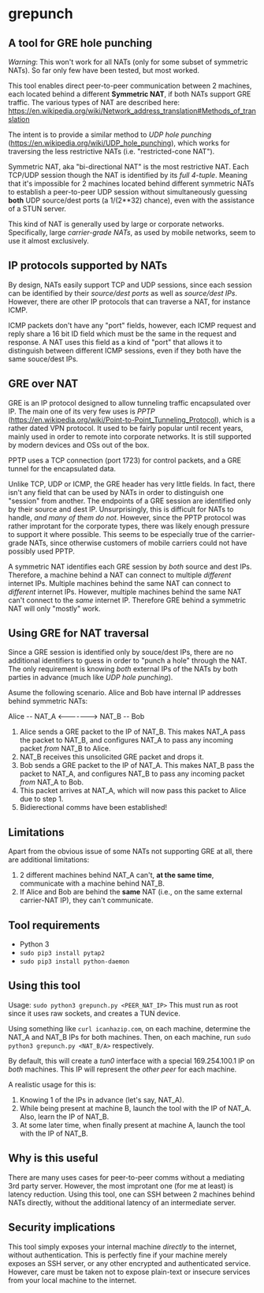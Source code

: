 # grepunch
## A tool for GRE hole punching

_Warning_: This won't work for all NATs (only for some subset of symmetric NATs). So far only few have been tested, but most worked.

This tool enables direct peer-to-peer communication between 2 machines, each located behind a different **Symmetric NAT**, if both NATs support GRE traffic.
The various types of NAT are described here: https://en.wikipedia.org/wiki/Network_address_translation#Methods_of_translation

The intent is to provide a similar method to _UDP hole punching_ (https://en.wikipedia.org/wiki/UDP_hole_punching), which works for traversing the less restrictive NATs (i.e. "restricted-cone NAT").

Symmetric NAT, aka "bi-directional NAT" is the most restrictive NAT. Each TCP/UDP session though the NAT is identified by its _full 4-tuple_. Meaning that it's impossible for 2 machines located behind different symmetric NATs to establish a peer-to-peer UDP session without simultaneously guessing **both** UDP source/dest ports (a 1/(2**32) chance), even with the assistance of a STUN server.

This kind of NAT is generally used by large or corporate networks. Specifically, large _carrier-grade NATs_, as used by mobile networks, seem to use it almost exclusively.

## IP protocols supported by NATs

By design, NATs easily support TCP and UDP sessions, since each session can be identified by their _source/dest ports_ as well as _source/dest IPs_. However, there are other IP protocols that can traverse a NAT, for instance ICMP.

ICMP packets don't have any "port" fields, however, each ICMP request and reply share a 16 bit ID field which must be the same in the request and response. A NAT uses this field as a kind of "port" that allows it to distinguish between different ICMP sessions, even if they both have the same souce/dest IPs.

## GRE over NAT

GRE is an IP protocol designed to allow tunneling traffic encapsulated over IP. The main one of its very few uses is _PPTP_ (https://en.wikipedia.org/wiki/Point-to-Point_Tunneling_Protocol), which is a rather dated VPN protocol. It used to be fairly popular until recent years, mainly used in order to remote into corporate networks. It is still supported by modern devices and OSs out of the box.

PPTP uses a TCP connection (port 1723) for control packets, and a GRE tunnel for the encapsulated data. 

Unlike TCP, UDP or ICMP, the GRE header has very little fields. In fact, there isn't any field that can be used by NATs in order to distinguish one "session" from another. The endpoints of a GRE session are identified only by their source and dest IP. Unsurprisingly, this is difficult for NATs to handle, _and many of them do not_.
However, since the PPTP protocol was rather improtant for the corporate types, there was likely enough pressure to support it where possible. This seems to be especially true of the carrier-grade NATs, since otherwise customers of mobile carriers could not have possibly used PPTP.

A symmetric NAT identifies each GRE session by _both_ source and dest IPs. Therefore, a machine behind a NAT can connect to multiple *different* internet IPs. Multiple machines behind the same NAT can connect to *different* internet IPs. However, multiple machines behind the same NAT can't connect to the *same* internet IP. Therefore GRE behind a symmetric NAT will only "mostly" work.

## Using GRE for NAT traversal

Since a GRE session is identified only by souce/dest IPs, there are no additional identifiers to guess in order to "punch a hole" through the NAT. The only requirement is knowing *both* external IPs of the NATs by both parties in advance (much like _UDP hole punching_).

Asume the following scenario. Alice and Bob have internal IP addresses behind symmetric NATs:

Alice -- NAT_A <-------> NAT_B -- Bob

1) Alice sends a GRE packet to the IP of NAT_B. This makes NAT_A pass the packet to NAT_B, and configures NAT_A to pass any incoming packet _from_ NAT_B to Alice.
2) NAT_B receives this unsolicited GRE packet and drops it.
3) Bob sends a GRE packet to the IP of NAT_A. This makes NAT_B pass the packet to NAT_A, and configures NAT_B to pass any incoming packet _from_ NAT_A to Bob.
4) This packet arrives at NAT_A, which will now pass this packet to Alice due to step 1.
5) Bidierectional comms have been established!

## Limitations

Apart from the obvious issue of some NATs not supporting GRE at all, there are additional limitations:
1) 2 different machines behind NAT_A can't, **at the same time**, communicate with a machine behind NAT_B.
2) If Alice and Bob are behind the **same** NAT (i.e., on the same external carrier-NAT IP), they can't communicate.

## Tool requirements

* Python 3
* `sudo pip3 install pytap2`
* `sudo pip3 install python-daemon`

## Using this tool

Usage: `sudo python3 grepunch.py <PEER_NAT_IP>`
This must run as root since it uses raw sockets, and creates a TUN device.

Using something like `curl icanhazip.com`, on each machine, determine the NAT_A and NAT_B IPs for both machines. Then, on each machine, run `sudo python3 grepunch.py <NAT_B/A>` respectively.

By default, this will create a _tun0_ interface with a special 169.254.100.1 IP on *both* machines. This IP will represent the *other peer* for each machine. 

A realistic usage for this is:
1) Knowing 1 of the IPs in advance (let's say, NAT_A).
2) While being present at machine B, launch the tool with the IP of NAT_A. Also, learn the IP of NAT_B.
3) At some later time, when finally present at machine A, launch the tool with the IP of NAT_B.

## Why is this useful

There are many uses cases for peer-to-peer comms without a mediating 3rd party server. However, the most improtant one (for me at least) is latency reduction. Using this tool, one can SSH between 2 machines behind NATs directly, without the additional latency of an intermediate server.

## Security implications

This tool simply exposes your internal machine _directly_ to the internet, without authentication. This is perfectly fine if your machine merely exposes an SSH server, or any other encrypted and authenticated service. However, care must be taken not to expose plain-text or insecure services from your local machine to the internet.
